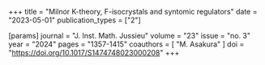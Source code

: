 +++
title = "Milnor K-theory, F-isocrystals and syntomic regulators"
date = "2023-05-01"
publication_types = ["2"]

[params]
  journal = "J. Inst. Math. Jussieu"
  volume = "23"
  issue = "no. 3"
  year = "2024"
  pages = "1357-1415"
  coauthors = [ "M. Asakura" ]
  doi = "https://doi.org/10.1017/S1474748023000208"
+++
